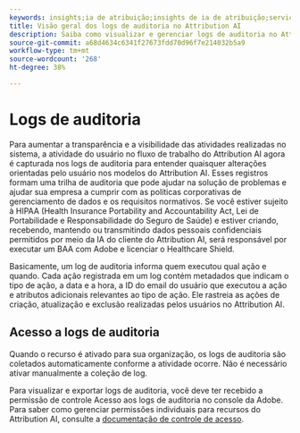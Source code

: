 ```yaml
---
keywords: insights;ia de atribuição;insights de ia de atribuição;serviço de consulta de AAI;consultas de atribuição;pontuações de atribuição
title: Visão geral dos logs de auditoria no Attribution AI
description: Saiba como visualizar e gerenciar logs de auditoria no Attribution AI.
source-git-commit: a68d4634c6341f27673fdd70d96f7e214032b5a9
workflow-type: tm+mt
source-wordcount: '268'
ht-degree: 38%

---
```


# Logs de auditoria

Para aumentar a transparência e a visibilidade das atividades realizadas no sistema, a atividade do usuário no fluxo de trabalho do Attribution AI agora é capturada nos logs de auditoria para entender quaisquer alterações orientadas pelo usuário nos modelos do Attribution AI. Esses registros formam uma trilha de auditoria que pode ajudar na solução de problemas e ajudar sua empresa a cumprir com as políticas corporativas de gerenciamento de dados e os requisitos normativos.  Se você estiver sujeito à HIPAA (Health Insurance Portability and Accountability Act, Lei de Portabilidade e Responsabilidade do Seguro de Saúde) e estiver criando, recebendo, mantendo ou transmitindo dados pessoais confidenciais permitidos por meio da IA do cliente do Attribution AI, será responsável por executar um BAA com Adobe e licenciar o Healthcare Shield.

Basicamente, um log de auditoria informa quem executou qual ação e quando. Cada ação registrada em um log contém metadados que indicam o tipo de ação, a data e a hora, a ID do email do usuário que executou a ação e atributos adicionais relevantes ao tipo de ação. Ele rastreia as ações de criação, atualização e exclusão realizadas pelos usuários no Attribution AI.

<!-- [The audit logs selected in the Attribution AI workspace](../../../attribution-ai/aai-data-governance/images/data-governance/audit-logs-cai.png) -->

## Acesso a logs de auditoria

Quando o recurso é ativado para sua organização, os logs de auditoria são coletados automaticamente conforme a atividade ocorre. Não é necessário ativar manualmente a coleção de log.

Para visualizar e exportar logs de auditoria, você deve ter recebido a permissão de controle Acesso aos logs de auditoria no console da Adobe. Para saber como gerenciar permissões individuais para recursos do Attribution AI, consulte a [documentação de controle de acesso](../aai-data-governance/access-controls.md).


